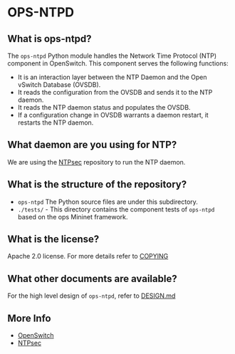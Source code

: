 OPS-NTPD
========

What is ops-ntpd?
-----------------
The `ops-ntpd` Python module handles the Network Time Protocol (NTP) component in OpenSwitch. This component serves the following functions:
- It is an interaction layer between the NTP Daemon and the Open vSwitch Database (OVSDB).
- It reads the configuration from the OVSDB and sends it to the NTP daemon.
- It reads the NTP daemon status and populates the OVSDB.
- If a configuration change in OVSDB warrants a daemon restart, it restarts the NTP daemon.

What daemon are you using for NTP?
-----------------------------------
We are using the [NTPsec](https://www.ntpsec.org) repository to run the NTP daemon.

What is the structure of the repository?
----------------------------------------
- `ops-ntpd` The Python source files are under this subdirectory.
- `./tests/` - This directory contains the component tests of `ops-ntpd` based on the ops Mininet framework.

What is the license?
--------------------
Apache 2.0 license. For more details refer to [COPYING](https://git.openswitch.net/cgit/openswitch/ops-openvswitch/tree/COPYING)

What other documents are available?
----------------------------------
For the high level design of `ops-ntpd`, refer to [DESIGN.md](DESIGN.md)

More Info
----------
- [OpenSwitch](http://www.openswitch.net)
- [NTPsec](https://www.ntpsec.org)
